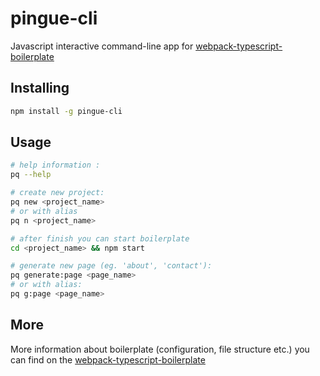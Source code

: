 # pingue-cli
Javascript interactive command-line app for [webpack-typescript-boilerplate](https://github.com/lomboboo/webpack-typescript-boilerplate)

## Installing
```bash
npm install -g pingue-cli 
```
## Usage
```bash
# help information :
pq --help

# create new project:
pq new <project_name>
# or with alias
pq n <project_name>

# after finish you can start boilerplate
cd <project_name> && npm start

# generate new page (eg. 'about', 'contact'):
pq generate:page <page_name>
# or with alias:
pq g:page <page_name>
```

## More

More information about boilerplate (configuration, file structure etc.) you can find on the [webpack-typescript-boilerplate](https://github.com/lomboboo/webpack-typescript-boilerplate)
